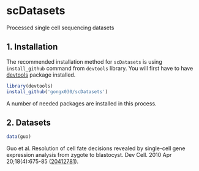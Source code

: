 # scDatasets

Processed single cell sequencing datasets

## 1. Installation

The recommended installation method for `scDatasets` is using `install_github` command from `devtools` library.  You will first have to have [devtools](https://github.com/hadley/devtools) package installed.

```r
library(devtools)
install_github('gongx030/scDatasets')
```

A number of needed packages are installed in this process.

## 2. Datasets

```r
data(guo)
```
Guo et al. Resolution of cell fate decisions revealed by single-cell gene expression analysis from zygote to blastocyst. Dev Cell. 2010 Apr 20;18(4):675-85 ([20412781](https://www.ncbi.nlm.nih.gov/pubmed/20412781)). 
